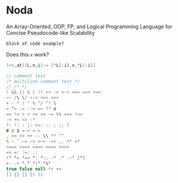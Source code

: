 # Noda
An Array-Oriented, OOP, FP, and Logical Programming Language for Concise Pseudocode-like Scalability

```
block of code example?
```

Does this `x` work?

```java
(<<,at)(L,n,i):= [*L[:i),n,*L(:i]]

// comment test
/* multiline comment test */
// /* */
! && || & | !! >< -> <-> <=> ==> >=<
~~ /\ \/ >-< >>> <<< 
+ - * / ^ % ^/ ^! \
= °= := ::= =< ?? o
== != > < >= <= ~= %% === !== 
-< +< <> -*
?: !: : |: ><: :: ; ;; ? 
# @ $ >-> <-< 
, << >> ++ -- \\ ** ^^
% ~ ` ~> ~< <~> ->> ,, +* =*
>==< >==> <==< <==> <<>>
=> =: :=: .:
!° °= °=> °: °:: ~° .° .~° [°] 
+- -+ °,° °|° °&° 
true false null *> +>
[] {} [} [) ()

```
